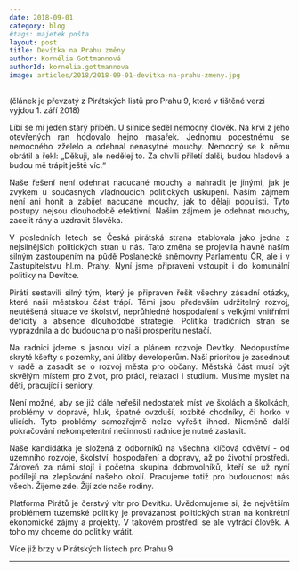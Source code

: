 ```yaml
---
date: 2018-09-01
category: blog
#tags: majetek pošta
layout: post
title: Devítka na Prahu změny
author: Kornélia Gottmannová
authorId: kornelia.gottmannova
image: articles/2018/2018-09-01-devitka-na-prahu-zmeny.jpg
---
```


(článek je převzatý z Pirátských listů pro Prahu 9, které v tištěné verzi vyjdou 1. září 2018)

<p style='text-align: justify;'>
Líbí se mi jeden starý příběh. U silnice seděl nemocný člověk. Na krvi z jeho otevřených ran hodovalo hejno masařek. Jednomu pocestnému se nemocného zželelo a odehnal nenasytné mouchy. Nemocný se k němu obrátil a řekl: „Děkuji, ale nedělej to. Za chvíli přiletí další, budou hladové a budou mě trápit ještě víc.“
</p><p style='text-align: justify;'>
Naše řešení není odehnat nacucané mouchy a nahradit je jinými, jak je zvykem u současných vládnoucích politických uskupení. Naším zájmem není ani honit a zabíjet nacucané mouchy, jak to dělají populisti. Tyto postupy nejsou dlouhodobě efektivní. Našim zájmem je odehnat mouchy, zacelit rány a uzdravit člověka. 
</p><p style='text-align: justify;'>
V posledních letech se Česká pirátská strana etablovala jako jedna z nejsilnějších politických stran u nás. Tato změna se projevila hlavně naším silným zastoupením na půdě Poslanecké sněmovny Parlamentu ČR, ale i v Zastupitelstvu hl.m. Prahy. Nyní jsme připraveni vstoupit i do komunální politiky na Devítce.
</p><p style='text-align: justify;'>
Piráti sestavili silný tým, který je připraven řešit všechny zásadní otázky, které naši městskou část trápí. Těmi jsou především udržitelný rozvoj, neutěšená situace ve školství, neprůhledné hospodaření s velkými vnitřními deficity a absence dlouhodobé strategie. Politika tradičních stran se vyprázdnila a do budoucna pro naši prosperitu nestačí.
</p><p style='text-align: justify;'>
Na radnici jdeme s jasnou vizí a plánem rozvoje Devítky. Nedopustíme skryté kšefty s pozemky, ani úlitby developerům. Naší prioritou je zasednout v radě a zasadit se o rozvoj města pro občany. Městská část musí být skvělým místem pro život, pro práci, relaxaci i studium. Musíme myslet na děti, pracující i seniory. 
</p><p style='text-align: justify;'>
Není možné, aby se již dále neřešil nedostatek míst ve školách a školkách, problémy v dopravě, hluk, špatné ovzduší, rozbité chodníky, či horko v ulicích. Tyto problémy samozřejmě nelze vyřešit ihned. Nicméně další pokračování nekompetentní nečinnosti radnice je nutné zastavit.
</p><p style='text-align: justify;'>
Naše kandidátka je složená z odborníků na všechna klíčová odvětví - od územního rozvoje, školství, hospodaření a dopravy, až po životní prostředí. Zároveň za námi stojí i početná skupina dobrovolníků, kteří se už nyní podílejí na zlepšování našeho okolí. Pracujeme totiž pro budoucnost nás všech. Žijeme zde. Žijí zde naše rodiny.
</p><p style='text-align: justify;'>
Platforma Pirátů je čerstvý vítr pro Devítku. Uvědomujeme si, že největším problémem tuzemské politiky je provázanost politických stran na konkrétní ekonomické zájmy a projekty. V takovém prostředí se ale vytrácí člověk. A toho my chceme do politiky vrátit.
</p>

Více již brzy v Pirátských listech pro Prahu 9

---